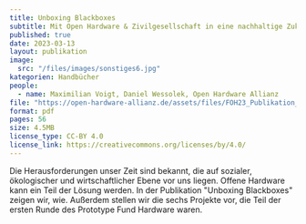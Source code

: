 ```yaml
---
title: Unboxing Blackboxes
subtitle: Mit Open Hardware & Zivilgesellschaft in eine nachhaltige Zukunft
published: true
date: 2023-03-13
layout: publikation
image:
  src: "/files/images/sonstiges6.jpg"
kategorien: Handbücher
people:
  - name: Maximilian Voigt, Daniel Wessolek, Open Hardware Allianz
file: "https://open-hardware-allianz.de/assets/files/FOH23_Publikation_2023_WEB.pdf"
format: pdf
pages: 56
size: 4.5MB
license_type: CC-BY 4.0
license_link: https://creativecommons.org/licenses/by/4.0/
---
```


Die Herausforderungen unser Zeit sind bekannt, die auf sozialer, ökologischer und wirtschaftlicher Ebene vor uns liegen. Offene Hardware kann ein Teil der Lösung werden. In der Publikation "Unboxing Blackboxes" zeigen wir, wie. Außerdem stellen wir die sechs Projekte vor, die Teil der ersten Runde des Prototype Fund Hardware waren. 
